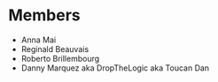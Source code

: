 # Members

* Anna Mai
* Reginald Beauvais
* Roberto Brillembourg
* Danny Marquez aka DropTheLogic aka Toucan Dan

# <Grace Shopper Project Name Here>
